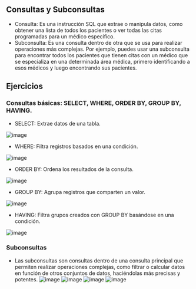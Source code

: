 ## Consultas y Subconsultas
- Consulta: Es una instrucción SQL que extrae o manipula datos, como obtener una lista de todos los pacientes o ver todas las citas programadas para un médico específico.
- Subconsulta: Es una consulta dentro de otra que se usa para realizar operaciones más complejas. Por ejemplo, puedes usar una subconsulta para encontrar todos los pacientes que tienen citas con un médico que se especializa en una determinada área médica, primero identificando a esos médicos y luego encontrando sus pacientes.

## Ejercicios
### Consultas básicas: SELECT, WHERE, ORDER BY, GROUP BY, HAVING. 
- SELECT: Extrae datos de una tabla.

![image](https://github.com/user-attachments/assets/97572018-edd8-45d7-88ca-66d382e5f7a8)
- WHERE: Filtra registros basados en una condición.

![image](https://github.com/user-attachments/assets/17e96374-12ae-461b-8cb0-26879eff3891)
- ORDER BY: Ordena los resultados de la consulta.

![image](https://github.com/user-attachments/assets/70155591-272e-46c5-b455-f11e0ef46061)
- GROUP BY: Agrupa registros que comparten un valor.

![image](https://github.com/user-attachments/assets/ad0a3cb2-0840-4ce4-8390-ec2b4087a1ff)
- HAVING: Filtra grupos creados con GROUP BY basándose en una condición.

![image](https://github.com/user-attachments/assets/25347028-1ed2-4590-86bf-86cf8cddce51)

### Subconsultas
- Las subconsultas son consultas dentro de una consulta principal que permiten realizar operaciones complejas, como filtrar o calcular datos en función de otros conjuntos de datos, haciéndolas más precisas y potentes.
![image](https://github.com/user-attachments/assets/93965c38-5834-4733-8501-934836e1e39f)
![image](https://github.com/user-attachments/assets/66ddf442-1c12-4bb4-a527-c835ee9887d9)
![image](https://github.com/user-attachments/assets/b55d5f88-ff7b-43d5-ac9a-445200c42802)
![image](https://github.com/user-attachments/assets/cb6fe161-acb4-4a25-8e73-23bc7a1e4dea)
